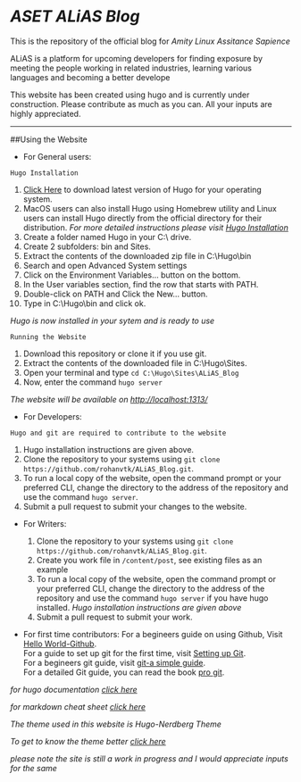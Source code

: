 # _ASET ALiAS Blog_

This is the repository of the official blog for _Amity Linux Assitance Sapience_

ALiAS is a platform for upcoming developers for finding exposure by meeting the people working in related industries, learning various languages and becoming a better develope

This website has been created using hugo and is currently under construction. Please contribute as much as you can. All your inputs are highly appreciated.

* * *

##Using the Website

-   For General users:

`Hugo Installation`

1) [Click Here](https://github.com/gohugoio/hugo/releases) to  download latest version of Hugo for your operating system.
2) MacOS users can also  install Hugo using Homebrew utility and Linux users can install Hugo directly from the official directory for their distribution.
_For more detailed instructions please visit [Hugo Installation](https://gohugo.io/getting-started/installing)_
3)  Create a folder named Hugo in your C:\\ drive.
4) Create 2 subfolders: bin and Sites.
5) Extract the contents of the downloaded zip file in C:\\Hugo\\bin
6) Search and open  Advanced System settings
7) Click on the Environment Variables… button on the bottom.
8) In the User variables section, find the row that starts with PATH.
9) Double-click on PATH and Click the New… button.
10) Type in C:\\Hugo\\bin and click ok.

_Hugo is now installed in your sytem and is ready to use_

`Running the Website`

1) Download this repository or clone it if you use git.
2) Extract the contents of the downloaded file in C:\\Hugo\\Sites.
3) Open your terminal and type `cd C:\Hugo\Sites\ALiAS_Blog`
4) Now, enter the command `hugo server`

_The website will be available on <http://localhost:1313/>_

-   For Developers:

`Hugo and git are required to contribute to the website`

1) Hugo installation instructions are given above.
2) Clone the repository to your systems using `git clone https://github.com/rohanvtk/ALiAS_Blog.git`.
3) To run a local copy of the website, open the command prompt or your preferred CLI, change the directory to the address of the repository and use the command `hugo server`.
4) Submit a pull request to submit your changes to the website.

-   For Writers:
    1) Clone the repository to your systems using `git clone https://github.com/rohanvtk/ALiAS_Blog.git`.
    2) Create you work file in `/content/post`, see existing files as an example
    3)  To run a local copy of the website, open the command prompt or your preferred CLI, change the directory to the address of the repository and use the command `hugo server` if you have hugo installed. _Hugo installation instructions are given above_
    4)  Submit a pull request to submit your work.

-   For first time contributors:
For a begineers guide on using Github, Visit [Hello World-Github](https://guides.github.com/activities/hello-world/).<br/>
For a guide to set up git for the first time, visit [Setting up Git](https://git-scm.com/book/en/v2/Getting-Started-First-Time-Git-Setup).<br/>
For a begineers git guide, visit [git-a simple guide](http://rogerdudler.github.io/git-guide/).<br/>
For a detailed Git guide, you can read the book [pro git](https://git-scm.com/book/en/v2).  <br/>

_for hugo documentation [click here](https://gohugo.io/documentation/)_

_for markdown cheat sheet [click here](https://github.com/adam-p/markdown-here/wiki/Markdown-Cheatsheet#code)_

_The theme used in this website is Hugo-Nerdberg Theme_

_To get to know the theme better [click here](https://github.com/appernetic/hugo-nederburg-theme/)_

_please note the site is still a work in progress and I would appreciate inputs for the same_
